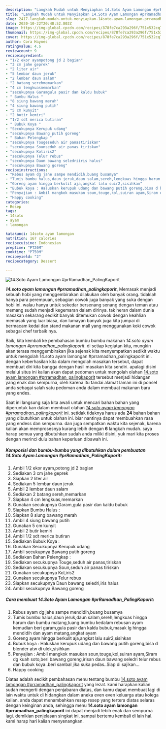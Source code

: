 ```yaml
---
description: "Langkah Mudah untuk Menyiapkan 14.Soto Ayam Lamongan #prRamadhan_PalingKaporit yang Bisa Manjain Lidah"
title: "Langkah Mudah untuk Menyiapkan 14.Soto Ayam Lamongan #prRamadhan_PalingKaporit yang Bisa Manjain Lidah"
slug: 2417-langkah-mudah-untuk-menyiapkan-14soto-ayam-lamongan-prramadhan-palingkaporit-yang-bisa-manjain-lidah
date: 2020-10-22T20:48:52.802Z
image: https://img-global.cpcdn.com/recipes/878fe7ca293a296f/751x532cq70/14soto-ayam-lamongan-prramadhan_palingkaporit-foto-resep-utama.jpg
thumbnail: https://img-global.cpcdn.com/recipes/878fe7ca293a296f/751x532cq70/14soto-ayam-lamongan-prramadhan_palingkaporit-foto-resep-utama.jpg
cover: https://img-global.cpcdn.com/recipes/878fe7ca293a296f/751x532cq70/14soto-ayam-lamongan-prramadhan_palingkaporit-foto-resep-utama.jpg
author: Cora Haynes
ratingvalue: 4.6
reviewcount: 9
recipeingredient:
- "1/2 ekor ayampotong jd 2 bagian"
- "3 cm jahe geprek"
- "2 liter air"
- "5 lembar daun jeruk"
- "2 lembar daun salam"
- "2 batang serehmemarkan"
- "4 cm lengkuasmemarkan"
- "secukupnya Garamgula pasir dan kaldu bubuk"
- " Bumbu Halus "
- "8 siung bawang merah"
- "4 siung bawang putih"
- "5 cm kunyit"
- "2 butir kemiri"
- "1/2 sdt merica butiran"
- " Bubuk Koya "
- "Secukupnya Kerupuk udang"
- "secukupnya Bawang putih goreng"
- " Bahan Pelengkap "
- "secukupnya Tougeseduh air panastiriskan"
- "secukupnya Sounseduh air panas tiriskan"
- "secukupnya Koliris2"
- "secukupnya Telur rebus"
- "secukupnya Daun bawang seledriiris halus"
- "secukupnya Bawang goreng"
recipeinstructions:
- "Rebus ayam dg jahe sampe mendidih,buang busamya"
- "Tumis bumbu halus,daun jeruk,daun salam,sereh,lengkuas hingga harum dan bumbu matang,tuang bumbu kedalam rebusan ayam kemudian beri garam,gula pasir dan kaldu bubuk,masak lg hingga mendidih dan ayam matang,angkat ayam"
- "Goreng ayam hingga berkulit aja,angkat lalu suir2,sisihkan"
- "Bubuk koya : Haluskan kerupuk udang dan bawang putih goreng,bisa d blender atw di ulek,sisihkan"
- "Penyajian : Ambil mangkok masukan soun,touge,kol,suiran ayam,Siram dg kuah soto,beri bawang goreng,irisan daun bawang seledri telur rebus dan bubuk koya..beri sambal jika suka pedas..Siap di sajikan..."
- "Happy cooking"
categories:
- Resep
tags:
- 14soto
- ayam
- lamongan

katakunci: 14soto ayam lamongan 
nutrition: 167 calories
recipecuisine: Indonesian
preptime: "PT20M"
cooktime: "PT50M"
recipeyield: "2"
recipecategory: Dessert

---
```



![14.Soto Ayam Lamongan #prRamadhan_PalingKaporit](https://img-global.cpcdn.com/recipes/878fe7ca293a296f/751x532cq70/14soto-ayam-lamongan-prramadhan_palingkaporit-foto-resep-utama.jpg)

<b><i>14.soto ayam lamongan #prramadhan_palingkaporit</i></b>, Memasak menjadi sebuah hobi yang menggembirakan dilakukan oleh banyak orang. tidaklah hanya para perempuan, sebagian cowok juga banyak yang suka dengan hobi ini. walau hanya untuk sekedar bersenang senang dengan teman atau memang sudah menjadi kegemaran dalam dirinya. tak heran dalam dunia masakan sekarang sedikit banyak ditemukan cowok dengan keahlian memasak yang luar biasa, dan lumayan banyak juga kita jumpai di bermacam kedai dan stand makanan mall yang menggunakan koki cowok sebagai chef terbaik nya.



Baik, kita kembali ke pembahasan bumbu bumbu makanan <i>14.soto ayam lamongan #prramadhan_palingkaporit</i>. di setiap kegiatan kita, mungkin akan terasa menggembirakan jika sejenak kita menyempatkan sedikit waktu untuk mengolah 14.soto ayam lamongan #prramadhan_palingkaporit ini. dengan keberhasilan kita dalam mengolah masakan tersebut, dapat membuat diri kita bangga dengan hasil masakan kita sendiri. apalagi disini melalui situs ini kalian akan dapat pedoman untuk mengolah olahan <u>14.soto ayam lamongan #prramadhan_palingkaporit</u> tersebut menjadi hidangan yang enak dan sempurna, oleh karena itu tandai alamat laman ini di ponsel anda sebagai salah satu pedoman anda dalam membuat makanan baru yang endes.


Saat ini langsung saja kita awali untuk mencari bahan bahan yang diperuntuk kan dalam membuat olahan <u><i>14.soto ayam lamongan #prramadhan_palingkaporit</i></u> ini. setidak tidaknya harus ada <b>24</b> bahan bahan yang dibutuhkan untuk olahan ini. biar nantinya dapat membuahkan rasa yang endess dan sempurna. dan juga sempatkan waktu kita sejenak, karena kalian akan memprosesnya kurang lebih dengan <b>6</b> langkah mudah. saya harap semua yang dibutuhkan sudah anda miliki disini, yuk mari kita proses dengan merinci dulu bahan keperluan dibawah ini.

<!--inarticleads1-->

##### Komposisi dan bumbu-bumbu yang dibutuhkan dalam pembuatan 14.Soto Ayam Lamongan #prRamadhan_PalingKaporit:

1. Ambil 1/2 ekor ayam,potong jd 2 bagian
1. Sediakan 3 cm jahe geprek
1. Siapkan 2 liter air
1. Sediakan 5 lembar daun jeruk
1. Ambil 2 lembar daun salam
1. Sediakan 2 batang sereh,memarkan
1. Siapkan 4 cm lengkuas,memarkan
1. Gunakan secukupnya Garam,gula pasir dan kaldu bubuk
1. Siapkan  Bumbu Halus :
1. Siapkan 8 siung bawang merah
1. Ambil 4 siung bawang putih
1. Gunakan 5 cm kunyit
1. Ambil 2 butir kemiri
1. Ambil 1/2 sdt merica butiran
1. Sediakan  Bubuk Koya :
1. Gunakan Secukupnya Kerupuk udang
1. Ambil secukupnya Bawang putih goreng
1. Sediakan  Bahan Pelengkap :
1. Sediakan secukupnya Touge,seduh air panas,tiriskan
1. Sediakan secukupnya Soun,seduh air panas tiriskan
1. Gunakan secukupnya Kol,iris2
1. Gunakan secukupnya Telur rebus
1. Siapkan secukupnya Daun bawang seledri,iris halus
1. Ambil secukupnya Bawang goreng




<!--inarticleads2-->

##### Cara membuat 14.Soto Ayam Lamongan #prRamadhan_PalingKaporit:

1. Rebus ayam dg jahe sampe mendidih,buang busamya
1. Tumis bumbu halus,daun jeruk,daun salam,sereh,lengkuas hingga harum dan bumbu matang,tuang bumbu kedalam rebusan ayam kemudian beri garam,gula pasir dan kaldu bubuk,masak lg hingga mendidih dan ayam matang,angkat ayam
1. Goreng ayam hingga berkulit aja,angkat lalu suir2,sisihkan
1. Bubuk koya : Haluskan kerupuk udang dan bawang putih goreng,bisa d blender atw di ulek,sisihkan
1. Penyajian : Ambil mangkok masukan soun,touge,kol,suiran ayam,Siram dg kuah soto,beri bawang goreng,irisan daun bawang seledri telur rebus dan bubuk koya..beri sambal jika suka pedas..Siap di sajikan...
1. Happy cooking




Diatas adalah sedikit pembahasan menu tentang bumbu <u>14.soto ayam lamongan #prramadhan_palingkaporit</u> yang lezat. kami harapkan kalian sudah mengerti dengan penjabaran diatas, dan kamu dapat membuat lagi di lain waktu untuk di hidangkan dalam aneka even even keluarga atau kolega kalian. anda dapat menambahkan resep resep yang tertera diatas selaras dengan keinginan anda, sehingga menu <b>14.soto ayam lamongan #prramadhan_palingkaporit</b> ini dapat menjadi lebih enak dan sempurna lagi. demikian penjelasan singkat ini, sampai bertemu kembali di lain hal. kami harap hari kalian menyenangkan.
